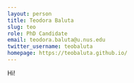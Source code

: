 ```yaml
---
layout: person
title: Teodora Baluta
slug: teo
role: PhD Candidate
email: teodora.baluta@u.nus.edu
twitter_username: teobaluta
homepage: https://teobaluta.github.io/
---
```


Hi!


